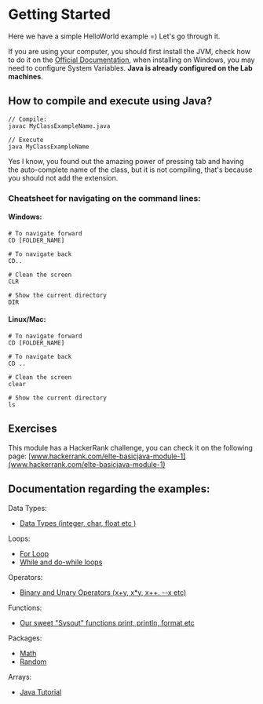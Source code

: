 # Getting Started

Here we have a simple HelloWorld example =) Let's go through it.

If you are using your computer, you should first install the JVM, check how to do it on the  [Official Documentation](https://www.java.com/en/download/help/download_options.xml), when installing on Windows, you may need to configure System Variables. **Java is already configured on the Lab machines**.

## How to compile and execute using Java?

    // Compile:
    javac MyClassExampleName.java

    // Execute
    java MyClassExampleName

Yes I know, you found out the amazing power of pressing tab and having the auto-complete name of the class, but it is not compiling, that's because you should not add the extension.

### Cheatsheet for navigating on the command lines:

#### Windows:

    # To navigate forward
    CD [FOLDER_NAME]

    # To navigate back
    CD..

    # Clean the screen
    CLR     

    # Show the current directory
    DIR


#### Linux/Mac:

    # To navigate forward
    CD [FOLDER_NAME]

    # To navigate back
    CD ..

    # Clean the screen
    clear

    # Show the current directory
    ls



## Exercises
This module has a HackerRank challenge, you can check it on the following page: [www.hackerrank.com/elte-basicjava-module-1](www.hackerrank.com/elte-basicjava-module-1)


## Documentation regarding the examples:

Data Types:
* [Data Types (integer, char, float etc )](https://docs.oracle.com/javase/tutorial/java/nutsandbolts/datatypes.html)

Loops:
* [For Loop](https://docs.oracle.com/javase/tutorial/java/nutsandbolts/for.html)
* [While and do-while loops](https://docs.oracle.com/javase/tutorial/java/nutsandbolts/while.html)

Operators:
* [Binary and Unary Operators (x+y, x*y, x++. --x etc)](https://docs.oracle.com/javase/tutorial/java/nutsandbolts/op1.html)

Functions:
* [Our sweet "Sysout" functions print, println, format etc](https://docs.oracle.com/javase/tutorial/essential/io/formatting.html)

Packages:
* [Math](https://docs.oracle.com/javase/8/docs/api/java/lang/Math.html)
* [Random](https://docs.oracle.com/javase/7/docs/api/java/util/Random.html)

Arrays:
* [Java Tutorial](https://docs.oracle.com/javase/tutorial/java/nutsandbolts/arrays.html)

